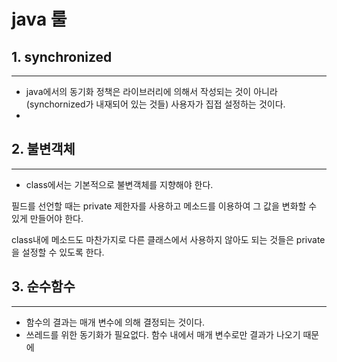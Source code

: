# java 룰 



## 1. synchronized 

---

* java에서의 동기화 정책은 라이브러리에 의해서 작성되는 것이 아니라 (synchornized가 내재되어 있는 것들) 사용자가 집접 설정하는 것이다. 
* 



## 2. 불변객체

---

* class에서는 기본적으로 불변객체를 지향해야 한다. 

필드를 선언할 때는 private 제한자를 사용하고 메소드를 이용하여 그 값을 변화할 수 있게 만들어야 한다. 

class내에 메소드도 마찬가지로 다른 클래스에서 사용하지 않아도 되는 것들은 private을 설정할 수 있도록 한다. 



## 3. 순수함수 

---

* 함수의 결과는 매개 변수에 의해 결정되는 것이다. 
* 쓰레드를 위한 동기화가 필요없다. 함수 내에서 매개 변수로만 결과가 나오기 때문에







